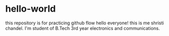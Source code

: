 # hello-world
this repository is for practicing github flow
hello everyone! this is me shristi chandel. I'm student of B.Tech 3rd year electronics and communications.
